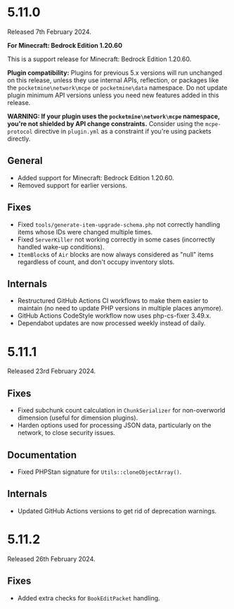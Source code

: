 # 5.11.0
Released 7th February 2024.

**For Minecraft: Bedrock Edition 1.20.60**

This is a support release for Minecraft: Bedrock Edition 1.20.60.

**Plugin compatibility:** Plugins for previous 5.x versions will run unchanged on this release, unless they use internal APIs, reflection, or packages like the `pocketmine\network\mcpe`  or `pocketmine\data` namespace.
Do not update plugin minimum API versions unless you need new features added in this release.

**WARNING: If your plugin uses the `pocketmine\network\mcpe` namespace, you're not shielded by API change constraints.**
Consider using the `mcpe-protocol` directive in `plugin.yml` as a constraint if you're using packets directly.

## General
- Added support for Minecraft: Bedrock Edition 1.20.60.
- Removed support for earlier versions.

## Fixes
- Fixed `tools/generate-item-upgrade-schema.php` not correctly handling items whose IDs were changed multiple times.
- Fixed `ServerKiller` not working correctly in some cases (incorrectly handled wake-up conditions).
- `ItemBlock`s of `Air` blocks are now always considered as "null" items regardless of count, and don't occupy inventory slots.

## Internals
- Restructured GitHub Actions CI workflows to make them easier to maintain (no need to update PHP versions in multiple places anymore).
- GitHub Actions CodeStyle workflow now uses php-cs-fixer 3.49.x.
- Dependabot updates are now processed weekly instead of daily.

# 5.11.1
Released 23rd February 2024.

## Fixes
- Fixed subchunk count calculation in `ChunkSerializer` for non-overworld dimension (useful for dimension plugins).
- Harden options used for processing JSON data, particularly on the network, to close security issues.

## Documentation
- Fixed PHPStan signature for `Utils::cloneObjectArray()`.

## Internals
- Updated GitHub Actions versions to get rid of deprecation warnings.

# 5.11.2
Released 26th February 2024.

## Fixes
- Added extra checks for `BookEditPacket` handling.
